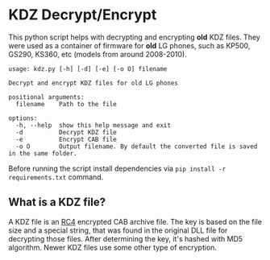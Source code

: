 # KDZ Decrypt/Encrypt

This python script helps with decrypting and encrypting **old** KDZ files. They were used as a container of firmware for **old** LG phones, such as KP500, GS290, KS360, etc (models from around 2008-2010).

```text
usage: kdz.py [-h] [-d] [-e] [-o O] filename

Decrypt and encrypt KDZ files for old LG phones

positional arguments:
  filename    Path to the file

options:
  -h, --help  show this help message and exit
  -d          Decrypt KDZ file
  -e          Encrypt CAB file
  -o O        Output filename. By default the converted file is saved in the same folder.
```

Before running the script install dependencies via `pip install -r requirements.txt` command.

## What is a KDZ file?

A KDZ file is an [RC4](https://en.wikipedia.org/wiki/RC4) encrypted CAB archive file. The key is based on the file size and a special string, that was found in the original DLL file for decrypting those files. After determining the key, it's hashed with MD5 algorithm. Newer KDZ files use some other type of encryption.
